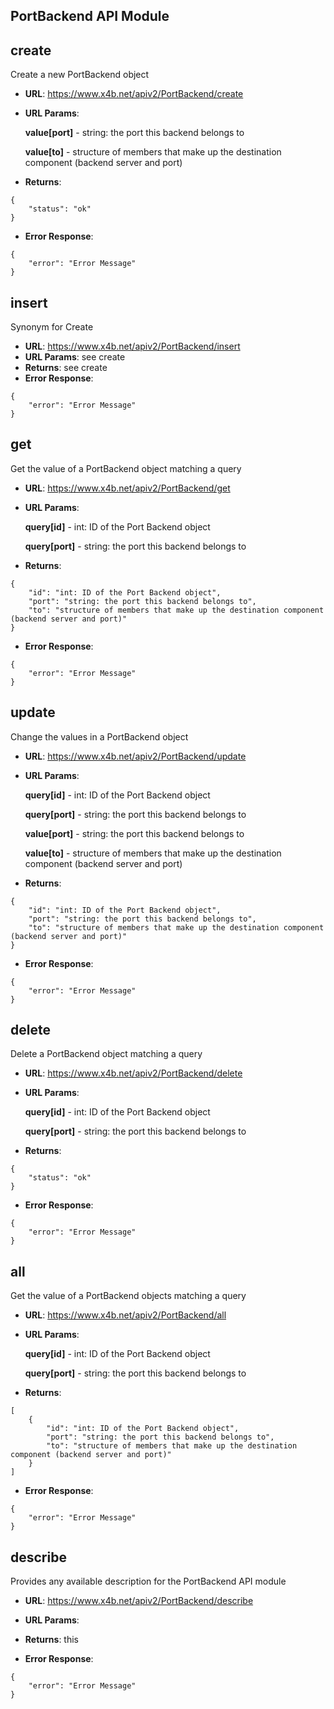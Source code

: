 PortBackend API Module
---

## create
Create a new PortBackend object

* **URL**: https://www.x4b.net/apiv2/PortBackend/create
* **URL Params**: 

    **value[port]** - string: the port this backend belongs to

    **value[to]** - structure of members that make up the destination component (backend server and port)

* **Returns**: 
```
{
    "status": "ok"
}
```
* **Error Response**: 
```
{
    "error": "Error Message"
}
```
## insert
Synonym for Create

* **URL**: https://www.x4b.net/apiv2/PortBackend/insert
* **URL Params**: see create
* **Returns**: see create
* **Error Response**: 
```
{
    "error": "Error Message"
}
```
## get
Get the value of a PortBackend object matching a query

* **URL**: https://www.x4b.net/apiv2/PortBackend/get
* **URL Params**: 

    **query[id]** - int: ID of the Port Backend object

    **query[port]** - string: the port this backend belongs to

* **Returns**: 
```
{
    "id": "int: ID of the Port Backend object",
    "port": "string: the port this backend belongs to",
    "to": "structure of members that make up the destination component (backend server and port)"
}
```
* **Error Response**: 
```
{
    "error": "Error Message"
}
```
## update
Change the values in a PortBackend object

* **URL**: https://www.x4b.net/apiv2/PortBackend/update
* **URL Params**: 

    **query[id]** - int: ID of the Port Backend object

    **query[port]** - string: the port this backend belongs to

    **value[port]** - string: the port this backend belongs to

    **value[to]** - structure of members that make up the destination component (backend server and port)

* **Returns**: 
```
{
    "id": "int: ID of the Port Backend object",
    "port": "string: the port this backend belongs to",
    "to": "structure of members that make up the destination component (backend server and port)"
}
```
* **Error Response**: 
```
{
    "error": "Error Message"
}
```
## delete
Delete a PortBackend object matching a query

* **URL**: https://www.x4b.net/apiv2/PortBackend/delete
* **URL Params**: 

    **query[id]** - int: ID of the Port Backend object

    **query[port]** - string: the port this backend belongs to

* **Returns**: 
```
{
    "status": "ok"
}
```
* **Error Response**: 
```
{
    "error": "Error Message"
}
```
## all
Get the value of a PortBackend objects matching a query

* **URL**: https://www.x4b.net/apiv2/PortBackend/all
* **URL Params**: 

    **query[id]** - int: ID of the Port Backend object

    **query[port]** - string: the port this backend belongs to

* **Returns**: 
```
[
    {
        "id": "int: ID of the Port Backend object",
        "port": "string: the port this backend belongs to",
        "to": "structure of members that make up the destination component (backend server and port)"
    }
]
```
* **Error Response**: 
```
{
    "error": "Error Message"
}
```
## describe
Provides any available description for the PortBackend API module

* **URL**: https://www.x4b.net/apiv2/PortBackend/describe
* **URL Params**: 

* **Returns**: this
* **Error Response**: 
```
{
    "error": "Error Message"
}
```
